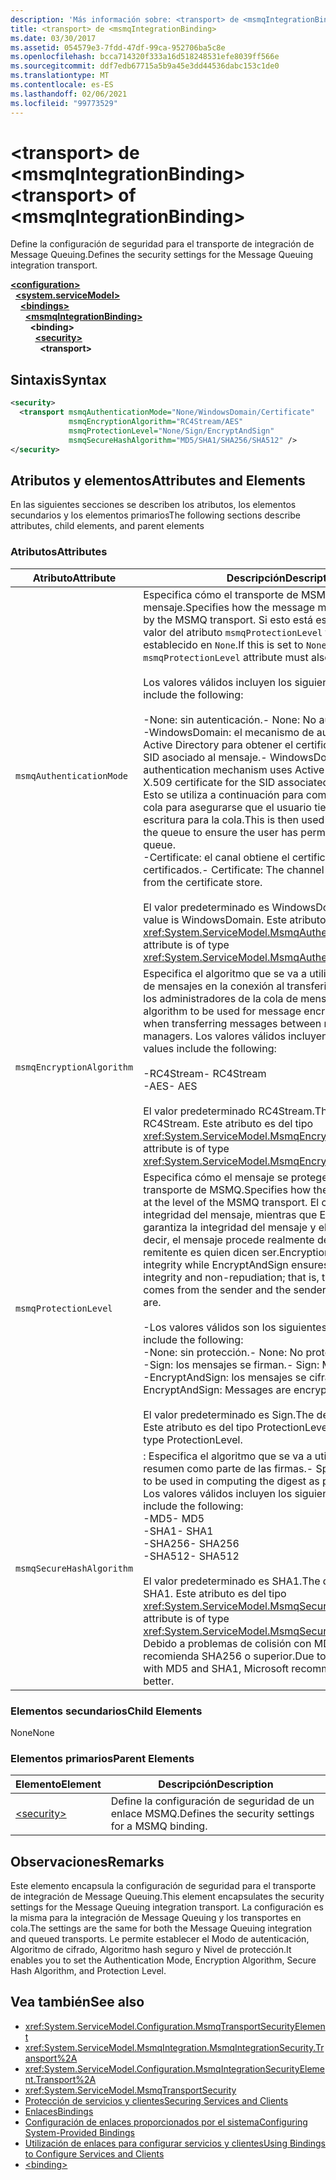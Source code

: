 ```yaml
---
description: 'Más información sobre: <transport> de <msmqIntegrationBinding>'
title: <transport> de <msmqIntegrationBinding>
ms.date: 03/30/2017
ms.assetid: 054579e3-7fdd-47df-99ca-952706ba5c8e
ms.openlocfilehash: bcca714320f333a16d518248531efe8039ff566e
ms.sourcegitcommit: ddf7edb67715a5b9a45e3dd44536dabc153c1de0
ms.translationtype: MT
ms.contentlocale: es-ES
ms.lasthandoff: 02/06/2021
ms.locfileid: "99773529"
---
```

# <a name="transport-of-msmqintegrationbinding"></a><span data-ttu-id="cb6b0-103">\<transport> de \<msmqIntegrationBinding></span><span class="sxs-lookup"><span data-stu-id="cb6b0-103">\<transport> of \<msmqIntegrationBinding></span></span>

<span data-ttu-id="cb6b0-104">Define la configuración de seguridad para el transporte de integración de Message Queuing.</span><span class="sxs-lookup"><span data-stu-id="cb6b0-104">Defines the security settings for the Message Queuing integration transport.</span></span>  
  
[**\<configuration>**](../configuration-element.md)\
&nbsp;&nbsp;[**\<system.serviceModel>**](system-servicemodel.md)\
&nbsp;&nbsp;&nbsp;&nbsp;[**\<bindings>**](bindings.md)\
&nbsp;&nbsp;&nbsp;&nbsp;&nbsp;&nbsp;[**\<msmqIntegrationBinding>**](msmqintegrationbinding.md)\
&nbsp;&nbsp;&nbsp;&nbsp;&nbsp;&nbsp;&nbsp;&nbsp;**\<binding>**\
&nbsp;&nbsp;&nbsp;&nbsp;&nbsp;&nbsp;&nbsp;&nbsp;&nbsp;&nbsp;[**\<security>**](security-of-msmqintegrationbinding.md)\
&nbsp;&nbsp;&nbsp;&nbsp;&nbsp;&nbsp;&nbsp;&nbsp;&nbsp;&nbsp;&nbsp;&nbsp;**\<transport>**  
  
## <a name="syntax"></a><span data-ttu-id="cb6b0-105">Sintaxis</span><span class="sxs-lookup"><span data-stu-id="cb6b0-105">Syntax</span></span>  
  
```xml  
<security>
  <transport msmqAuthenticationMode="None/WindowsDomain/Certificate"
             msmqEncryptionAlgorithm="RC4Stream/AES"
             msmqProtectionLevel="None/Sign/EncryptAndSign"
             msmqSecureHashAlgorithm="MD5/SHA1/SHA256/SHA512" />
</security>
```  
  
## <a name="attributes-and-elements"></a><span data-ttu-id="cb6b0-106">Atributos y elementos</span><span class="sxs-lookup"><span data-stu-id="cb6b0-106">Attributes and Elements</span></span>  

 <span data-ttu-id="cb6b0-107">En las siguientes secciones se describen los atributos, los elementos secundarios y los elementos primarios</span><span class="sxs-lookup"><span data-stu-id="cb6b0-107">The following sections describe attributes, child elements, and parent elements</span></span>  
  
### <a name="attributes"></a><span data-ttu-id="cb6b0-108">Atributos</span><span class="sxs-lookup"><span data-stu-id="cb6b0-108">Attributes</span></span>  
  
|<span data-ttu-id="cb6b0-109">Atributo</span><span class="sxs-lookup"><span data-stu-id="cb6b0-109">Attribute</span></span>|<span data-ttu-id="cb6b0-110">Descripción</span><span class="sxs-lookup"><span data-stu-id="cb6b0-110">Description</span></span>|  
|---------------|-----------------|  
|`msmqAuthenticationMode`|<span data-ttu-id="cb6b0-111">Especifica cómo el transporte de MSMQ debe autenticar el mensaje.</span><span class="sxs-lookup"><span data-stu-id="cb6b0-111">Specifies how the message must be authenticated by the MSMQ transport.</span></span> <span data-ttu-id="cb6b0-112">Si esto está establecido en `None`, el valor del atributo `msmqProtectionLevel` también debe estar establecido en `None`.</span><span class="sxs-lookup"><span data-stu-id="cb6b0-112">If this is set to `None`, the value of the `msmqProtectionLevel` attribute must also be set to `None`.</span></span><br /><br /> <span data-ttu-id="cb6b0-113">Los valores válidos incluyen los siguientes:</span><span class="sxs-lookup"><span data-stu-id="cb6b0-113">Valid values include the following:</span></span><br /><br /> <span data-ttu-id="cb6b0-114">-None: sin autenticación.</span><span class="sxs-lookup"><span data-stu-id="cb6b0-114">-   None: No authentication.</span></span><br /><span data-ttu-id="cb6b0-115">-WindowsDomain: el mecanismo de autenticación usa Active Directory para obtener el certificado X. 509 para el SID asociado al mensaje.</span><span class="sxs-lookup"><span data-stu-id="cb6b0-115">-   WindowsDomain: The authentication mechanism uses Active Directory to get the X.509 certificate for the SID associated with the message.</span></span> <span data-ttu-id="cb6b0-116">Esto se utiliza a continuación para comprobar el ACL de la cola para asegurarse que el usuario tiene el permiso de escritura para la cola.</span><span class="sxs-lookup"><span data-stu-id="cb6b0-116">This is then used to check the ACL of the queue to ensure the user has permission to write to the queue.</span></span><br /><span data-ttu-id="cb6b0-117">-Certificate: el canal obtiene el certificado del almacén de certificados.</span><span class="sxs-lookup"><span data-stu-id="cb6b0-117">-   Certificate: The channel gets the certificate from the certificate store.</span></span><br /><br /> <span data-ttu-id="cb6b0-118">El valor predeterminado es WindowsDomain.</span><span class="sxs-lookup"><span data-stu-id="cb6b0-118">The default value is WindowsDomain.</span></span> <span data-ttu-id="cb6b0-119">Este atributo es del tipo <xref:System.ServiceModel.MsmqAuthenticationMode>.</span><span class="sxs-lookup"><span data-stu-id="cb6b0-119">This attribute is of type <xref:System.ServiceModel.MsmqAuthenticationMode>.</span></span>|  
|`msmqEncryptionAlgorithm`|<span data-ttu-id="cb6b0-120">Especifica el algoritmo que se va a utilizar para el cifrado de mensajes en la conexión al transferir los mensajes entre los administradores de la cola de mensajes.</span><span class="sxs-lookup"><span data-stu-id="cb6b0-120">Specifies the algorithm to be used for message encryption on the wire when transferring messages between message queue managers.</span></span> <span data-ttu-id="cb6b0-121">Los valores válidos incluyen los siguientes:</span><span class="sxs-lookup"><span data-stu-id="cb6b0-121">Valid values include the following:</span></span><br /><br /> <span data-ttu-id="cb6b0-122">-RC4Stream</span><span class="sxs-lookup"><span data-stu-id="cb6b0-122">-   RC4Stream</span></span><br /><span data-ttu-id="cb6b0-123">-AES</span><span class="sxs-lookup"><span data-stu-id="cb6b0-123">-   AES</span></span><br /><br /> <span data-ttu-id="cb6b0-124">El valor predeterminado RC4Stream.</span><span class="sxs-lookup"><span data-stu-id="cb6b0-124">The default value is RC4Stream.</span></span> <span data-ttu-id="cb6b0-125">Este atributo es del tipo <xref:System.ServiceModel.MsmqEncryptionAlgorithm>.</span><span class="sxs-lookup"><span data-stu-id="cb6b0-125">This attribute is of type <xref:System.ServiceModel.MsmqEncryptionAlgorithm>.</span></span>|  
|`msmqProtectionLevel`|<span data-ttu-id="cb6b0-126">Especifica cómo el mensaje se protege en el nivel del transporte de MSMQ.</span><span class="sxs-lookup"><span data-stu-id="cb6b0-126">Specifies how the message is secured at the level of the MSMQ transport.</span></span> <span data-ttu-id="cb6b0-127">El cifrado asegura la integridad del mensaje, mientras que EncryptAndSign garantiza la integridad del mensaje y el no rechazo; es decir, el mensaje procede realmente del remitente y el remitente es quien dicen ser.</span><span class="sxs-lookup"><span data-stu-id="cb6b0-127">Encryption ensures message integrity while EncryptAndSign ensures both message integrity and non-repudiation; that is, the message indeed comes from the sender and the sender is who they say they are.</span></span><br /><br /> <span data-ttu-id="cb6b0-128">-Los valores válidos son los siguientes:</span><span class="sxs-lookup"><span data-stu-id="cb6b0-128">-   Valid values include the following:</span></span><br /><span data-ttu-id="cb6b0-129">-None: sin protección.</span><span class="sxs-lookup"><span data-stu-id="cb6b0-129">-   None: No protection.</span></span><br /><span data-ttu-id="cb6b0-130">-Sign: los mensajes se firman.</span><span class="sxs-lookup"><span data-stu-id="cb6b0-130">-   Sign: Messages are signed.</span></span><br /><span data-ttu-id="cb6b0-131">-EncryptAndSign: los mensajes se cifran y firman.</span><span class="sxs-lookup"><span data-stu-id="cb6b0-131">-   EncryptAndSign: Messages are encrypted and signed.</span></span><br /><br /> <span data-ttu-id="cb6b0-132">El valor predeterminado es Sign.</span><span class="sxs-lookup"><span data-stu-id="cb6b0-132">The default value is Sign.</span></span> <span data-ttu-id="cb6b0-133">Este atributo es del tipo ProtectionLevel.</span><span class="sxs-lookup"><span data-stu-id="cb6b0-133">This attribute is of type ProtectionLevel.</span></span>|  
|`msmqSecureHashAlgorithm`|<span data-ttu-id="cb6b0-134">: Especifica el algoritmo que se va a utilizar para calcular el resumen como parte de las firmas.</span><span class="sxs-lookup"><span data-stu-id="cb6b0-134">-   Specifies the algorithm to be used in computing the digest as part of signatures.</span></span> <span data-ttu-id="cb6b0-135">Los valores válidos incluyen los siguientes:</span><span class="sxs-lookup"><span data-stu-id="cb6b0-135">Valid values include the following:</span></span><br /><span data-ttu-id="cb6b0-136">-MD5</span><span class="sxs-lookup"><span data-stu-id="cb6b0-136">-   MD5</span></span><br /><span data-ttu-id="cb6b0-137">-SHA1</span><span class="sxs-lookup"><span data-stu-id="cb6b0-137">-   SHA1</span></span><br /><span data-ttu-id="cb6b0-138">-SHA256</span><span class="sxs-lookup"><span data-stu-id="cb6b0-138">-   SHA256</span></span><br /><span data-ttu-id="cb6b0-139">-SHA512</span><span class="sxs-lookup"><span data-stu-id="cb6b0-139">-   SHA512</span></span><br /><br /> <span data-ttu-id="cb6b0-140">El valor predeterminado es SHA1.</span><span class="sxs-lookup"><span data-stu-id="cb6b0-140">The default value is SHA1.</span></span> <span data-ttu-id="cb6b0-141">Este atributo es del tipo <xref:System.ServiceModel.MsmqSecureHashAlgorithm>.</span><span class="sxs-lookup"><span data-stu-id="cb6b0-141">This attribute is of type <xref:System.ServiceModel.MsmqSecureHashAlgorithm>.</span></span><br><span data-ttu-id="cb6b0-142">Debido a problemas de colisión con MD5 y SHA1, Microsoft recomienda SHA256 o superior.</span><span class="sxs-lookup"><span data-stu-id="cb6b0-142">Due to collision problems with MD5 and SHA1, Microsoft recommends SHA256 or better.</span></span>|  
  
### <a name="child-elements"></a><span data-ttu-id="cb6b0-143">Elementos secundarios</span><span class="sxs-lookup"><span data-stu-id="cb6b0-143">Child Elements</span></span>  

 <span data-ttu-id="cb6b0-144">None</span><span class="sxs-lookup"><span data-stu-id="cb6b0-144">None</span></span>  
  
### <a name="parent-elements"></a><span data-ttu-id="cb6b0-145">Elementos primarios</span><span class="sxs-lookup"><span data-stu-id="cb6b0-145">Parent Elements</span></span>  
  
|<span data-ttu-id="cb6b0-146">Elemento</span><span class="sxs-lookup"><span data-stu-id="cb6b0-146">Element</span></span>|<span data-ttu-id="cb6b0-147">Descripción</span><span class="sxs-lookup"><span data-stu-id="cb6b0-147">Description</span></span>|  
|-------------|-----------------|  
|[\<security>](security-of-basichttpbinding.md)|<span data-ttu-id="cb6b0-148">Define la configuración de seguridad de un enlace MSMQ.</span><span class="sxs-lookup"><span data-stu-id="cb6b0-148">Defines the security settings for a MSMQ binding.</span></span>|  
  
## <a name="remarks"></a><span data-ttu-id="cb6b0-149">Observaciones</span><span class="sxs-lookup"><span data-stu-id="cb6b0-149">Remarks</span></span>  

 <span data-ttu-id="cb6b0-150">Este elemento encapsula la configuración de seguridad para el transporte de integración de Message Queuing.</span><span class="sxs-lookup"><span data-stu-id="cb6b0-150">This element encapsulates the security settings for the Message Queuing integration transport.</span></span> <span data-ttu-id="cb6b0-151">La configuración es la misma para la integración de Message Queuing y los transportes en cola.</span><span class="sxs-lookup"><span data-stu-id="cb6b0-151">The settings are the same for both the Message Queuing integration and queued transports.</span></span> <span data-ttu-id="cb6b0-152">Le permite establecer el Modo de autenticación, Algoritmo de cifrado, Algoritmo hash seguro y Nivel de protección.</span><span class="sxs-lookup"><span data-stu-id="cb6b0-152">It enables you to set the Authentication Mode, Encryption Algorithm, Secure Hash Algorithm, and Protection Level.</span></span>  
  
## <a name="see-also"></a><span data-ttu-id="cb6b0-153">Vea también</span><span class="sxs-lookup"><span data-stu-id="cb6b0-153">See also</span></span>

- <xref:System.ServiceModel.Configuration.MsmqTransportSecurityElement>
- <xref:System.ServiceModel.MsmqIntegration.MsmqIntegrationSecurity.Transport%2A>
- <xref:System.ServiceModel.Configuration.MsmqIntegrationSecurityElement.Transport%2A>
- <xref:System.ServiceModel.MsmqTransportSecurity>
- [<span data-ttu-id="cb6b0-154">Protección de servicios y clientes</span><span class="sxs-lookup"><span data-stu-id="cb6b0-154">Securing Services and Clients</span></span>](../../../wcf/feature-details/securing-services-and-clients.md)
- [<span data-ttu-id="cb6b0-155">Enlaces</span><span class="sxs-lookup"><span data-stu-id="cb6b0-155">Bindings</span></span>](../../../wcf/bindings.md)
- [<span data-ttu-id="cb6b0-156">Configuración de enlaces proporcionados por el sistema</span><span class="sxs-lookup"><span data-stu-id="cb6b0-156">Configuring System-Provided Bindings</span></span>](../../../wcf/feature-details/configuring-system-provided-bindings.md)
- [<span data-ttu-id="cb6b0-157">Utilización de enlaces para configurar servicios y clientes</span><span class="sxs-lookup"><span data-stu-id="cb6b0-157">Using Bindings to Configure Services and Clients</span></span>](../../../wcf/using-bindings-to-configure-services-and-clients.md)
- [\<binding>](bindings.md)
